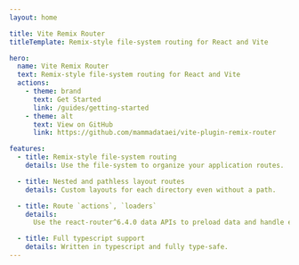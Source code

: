 ```yaml
---
layout: home

title: Vite Remix Router
titleTemplate: Remix-style file-system routing for React and Vite

hero:
  name: Vite Remix Router
  text: Remix-style file-system routing for React and Vite
  actions:
    - theme: brand
      text: Get Started
      link: /guides/getting-started
    - theme: alt
      text: View on GitHub
      link: https://github.com/mammadataei/vite-plugin-remix-router

features:
  - title: Remix-style file-system routing
    details: Use the file-system to organize your application routes.

  - title: Nested and pathless layout routes
    details: Custom layouts for each directory even without a path.

  - title: Route `actions`, `loaders`
    details:
      Use the react-router^6.4.0 data APIs to preload data and handle errors.

  - title: Full typescript support
    details: Written in typescript and fully type-safe.
---
```

